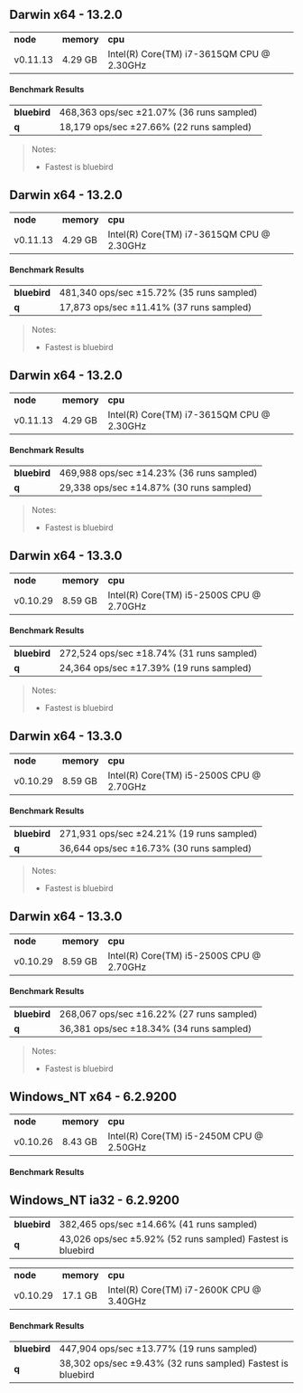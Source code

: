 Darwin x64 - 13.2.0
-----

<table><tr><td><b>node</b></td><td><b>memory</b></td><td><b>cpu</b></td></tr><tr><td>v0.11.13</td><td>4.29 GB</td><td>Intel(R) Core(TM) i7-3615QM CPU @ 2.30GHz</td></tr></table>

#### Benchmark Results ####

<table><tr><td><b>bluebird</b></td><td>468,363 ops/sec ±21.07% (36 runs sampled)
</td></tr><tr><td><b>q</b></td><td>18,179 ops/sec ±27.66% (22 runs sampled)
</td></tr></table>

> Notes:
> - Fastest is bluebird


Darwin x64 - 13.2.0
-----

<table><tr><td><b>node</b></td><td><b>memory</b></td><td><b>cpu</b></td></tr><tr><td>v0.11.13</td><td>4.29 GB</td><td>Intel(R) Core(TM) i7-3615QM CPU @ 2.30GHz</td></tr></table>

#### Benchmark Results ####

<table><tr><td><b>bluebird</b></td><td>481,340 ops/sec ±15.72% (35 runs sampled)
</td></tr><tr><td><b>q</b></td><td>17,873 ops/sec ±11.41% (37 runs sampled)
</td></tr></table>

> Notes:
> - Fastest is bluebird


Darwin x64 - 13.2.0
-----

<table><tr><td><b>node</b></td><td><b>memory</b></td><td><b>cpu</b></td></tr><tr><td>v0.11.13</td><td>4.29 GB</td><td>Intel(R) Core(TM) i7-3615QM CPU @ 2.30GHz</td></tr></table>

#### Benchmark Results ####

<table><tr><td><b>bluebird</b></td><td>469,988 ops/sec ±14.23% (36 runs sampled)
</td></tr><tr><td><b>q</b></td><td>29,338 ops/sec ±14.87% (30 runs sampled)
</td></tr></table>

> Notes:
> - Fastest is bluebird


Darwin x64 - 13.3.0
-----

<table><tr><td><b>node</b></td><td><b>memory</b></td><td><b>cpu</b></td></tr><tr><td>v0.10.29</td><td>8.59 GB</td><td>Intel(R) Core(TM) i5-2500S CPU @ 2.70GHz</td></tr></table>

#### Benchmark Results ####

<table><tr><td><b>bluebird</b></td><td>272,524 ops/sec ±18.74% (31 runs sampled)
</td></tr><tr><td><b>q</b></td><td>24,364 ops/sec ±17.39% (19 runs sampled)
</td></tr></table>

> Notes:
> - Fastest is bluebird


Darwin x64 - 13.3.0
-----

<table><tr><td><b>node</b></td><td><b>memory</b></td><td><b>cpu</b></td></tr><tr><td>v0.10.29</td><td>8.59 GB</td><td>Intel(R) Core(TM) i5-2500S CPU @ 2.70GHz</td></tr></table>

#### Benchmark Results ####

<table><tr><td><b>bluebird</b></td><td>271,931 ops/sec ±24.21% (19 runs sampled)
</td></tr><tr><td><b>q</b></td><td>36,644 ops/sec ±16.73% (30 runs sampled)
</td></tr></table>

> Notes:
> - Fastest is bluebird


Darwin x64 - 13.3.0
-----

<table><tr><td><b>node</b></td><td><b>memory</b></td><td><b>cpu</b></td></tr><tr><td>v0.10.29</td><td>8.59 GB</td><td>Intel(R) Core(TM) i5-2500S CPU @ 2.70GHz</td></tr></table>

#### Benchmark Results ####

<table><tr><td><b>bluebird</b></td><td>268,067 ops/sec ±16.22% (27 runs sampled)
</td></tr><tr><td><b>q</b></td><td>36,381 ops/sec ±18.34% (34 runs sampled)
</td></tr></table>

> Notes:
> - Fastest is bluebird


Windows_NT x64 - 6.2.9200
-----

<table><tr><td><b>node</b></td><td><b>memory</b></td><td><b>cpu</b></td></tr><tr><td>v0.10.26</td><td>8.43 GB</td><td>Intel(R) Core(TM) i5-2450M CPU @ 2.50GHz</td></tr></table>

#### Benchmark Results ####

<table><tr><td><b>bluebird</b></td><td>382,465 ops/sec ±14.66% (41 runs sampled)
</td></tr><tr><td><b>q</b></td><td>43,026 ops/sec ±5.92% (52 runs sampled)
Fastest is bluebird
</td></tr>

Windows_NT ia32 - 6.2.9200
-----

<table><tr><td><b>node</b></td><td><b>memory</b></td><td><b>cpu</b></td></tr><tr><td>v0.10.29</td><td>17.1 GB</td><td>Intel(R) Core(TM) i7-2600K CPU @ 3.40GHz</td></tr></table>

#### Benchmark Results ####

<table><tr><td><b>bluebird</b></td><td>447,904 ops/sec ±13.77% (19 runs sampled)
</td></tr><tr><td><b>q</b></td><td>38,302 ops/sec ±9.43% (32 runs sampled)
Fastest is bluebird
</td></tr>

